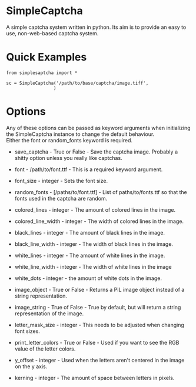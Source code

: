 SimpleCaptcha
=============

A simple captcha system written in python.  Its aim is to provide an easy to use, non-web-based captcha system.

Quick Examples
==============
    from simplesaptcha import *
    
    sc = SimpleCaptcha('/path/to/base/captcha/image.tiff',
                      )



Options
=======

Any of these options can be passed as keyword arguments when initializing the SimpleCaptcha instance to change the default behaviour.  
Either the font or random_fonts keyword is required.

* save_captcha - True or False - Save the captcha image.  Probably a shitty option unless you really like captchas.

* font - /path/to/font.ttf - This is a required keyword argument.

* font_size - integer - Sets the font size.

* random_fonts - [/paths/to/font.ttf] - List of paths/to/fonts.ttf so that the fonts used in the captcha are random.

* colored_lines - integer - The amount of colored lines in the image.

* colored_line_width - integer - The width of colored lines in the image.

* black_lines - integer - The amount of black lines in the image.

* black_line_width - integer - The width of black lines in the image.

* white_lines - integer - The amount of white lines in the image.

* white_line_width - integer - The width of white lines in the image

* white_dots - integer - the amount of white dots in the image.

* image_object - True or False - Returns a PIL image object instead of a string representation.

* image_string - True of False - True by default, but will return a string representation of the image.

* letter_mask_size - integer - This needs to be adjusted when changing font sizes.

* print_letter_colors - True or False - Used if you want to see the RGB value of the letter colors.

* y_offset - integer - Used when the letters aren't centered in the image on the y axis.

* kerning - integer - The amount of space between letters in pixels.
